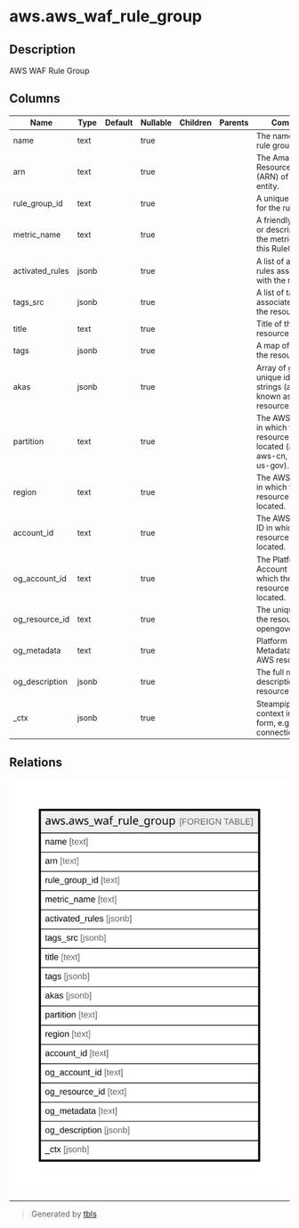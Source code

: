 # aws.aws_waf_rule_group

## Description

AWS WAF Rule Group

## Columns

| Name | Type | Default | Nullable | Children | Parents | Comment |
| ---- | ---- | ------- | -------- | -------- | ------- | ------- |
| name | text |  | true |  |  | The name of the rule group. |
| arn | text |  | true |  |  | The Amazon Resource Name (ARN) of the entity. |
| rule_group_id | text |  | true |  |  | A unique identifier for the rule group. |
| metric_name | text |  | true |  |  | A friendly name or description for the metrics for this RuleGroup. |
| activated_rules | jsonb |  | true |  |  | A list of activated rules associated with the resource. |
| tags_src | jsonb |  | true |  |  | A list of tags associated with the resource. |
| title | text |  | true |  |  | Title of the resource. |
| tags | jsonb |  | true |  |  | A map of tags for the resource. |
| akas | jsonb |  | true |  |  | Array of globally unique identifier strings (also known as) for the resource. |
| partition | text |  | true |  |  | The AWS partition in which the resource is located (aws, aws-cn, or aws-us-gov). |
| region | text |  | true |  |  | The AWS Region in which the resource is located. |
| account_id | text |  | true |  |  | The AWS Account ID in which the resource is located. |
| og_account_id | text |  | true |  |  | The Platform Account ID in which the resource is located. |
| og_resource_id | text |  | true |  |  | The unique ID of the resource in opengovernance. |
| og_metadata | text |  | true |  |  | Platform Metadata of the AWS resource. |
| og_description | jsonb |  | true |  |  | The full model description of the resource |
| _ctx | jsonb |  | true |  |  | Steampipe context in JSON form, e.g. connection_name. |

## Relations

![er](aws.aws_waf_rule_group.svg)

---

> Generated by [tbls](https://github.com/k1LoW/tbls)
